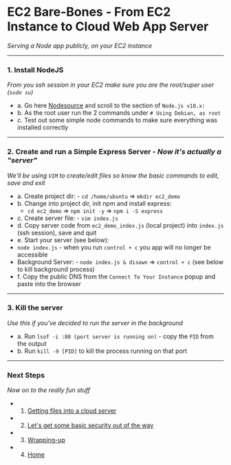 # EC2 Bare-Bones - From EC2 Instance to Cloud Web App Server
*Serving a Node app publicly, on your EC2 instance*

---

### **1. Install NodeJS**
*From you ssh session in your EC2 make sure you are the root/super user (`sudo su`)*
 - a. Go here [Nodesource][node-ubuntu] and scroll to the section of `Node.js v10.x:`
 - b. As the root user run the 2 commands under `# Using Debian, as root`
 - c. Test out some simple node commands to make sure everything was installed correctly

---

### **2. Create and run a Simple Express Server** - *Now it's actually a "server"*
*We'll be using `VIM` to create/edit files so know the basic commands to edit, save and exit*
 - a. Create project dir: - `cd /home/ubuntu` => `mkdir ec2_demo`
 - b. Change into project dir, init npm and install express:
   - `cd ec2_demo` => `npm init -y` => `npm i -S express`
 - c. Create server file: - `vim index.js`
 - d. Copy server code from `ec2_demo_index.js` (local project) into `index.js` (ssh session), save and quit
 - e. Start your server (see below):
  - `node index.js` - when you run `control + c` you app will no longer be accessible
  - Background Server: - `node index.js & disown` => `control + c` (see below to kill background process)
 - f. Copy the public DNS from the `Connect To Your Instance` popup and paste into the browser

---

### **3. Kill the server**
*Use this if you've decided to run the server in the background*
 - a. Run `lsof -i :80 (port server is running on)` - copy the `PID` from the output
 - b. Run `kill -9 [PID]` to kill the process running on that port

---

### **Next Steps**
*Now on to the really fun stuff*

  - 1. [Getting files into a cloud server][ec2-file-management]
  - 2. [Let's get some basic security out of the way][ec2-security]
  - 3. [Wrapping-up][ec2-wrap-up]
  - 4. [Home][ec2-home]

[ec2-home]: https://github.com/Shinobi881/EC2-bare-bones
[ec2-file-management]: ./EC2_FILE_MANAGEMENT.md
[ec2-security]: ./EC2_BASIC_SECURITY.md
[ec2-wrap-up]: ./EC2_WRAP_UP.md
[node-ubuntu]: https://github.com/nodesource/distributions/blob/master/README.md#installation-instructions